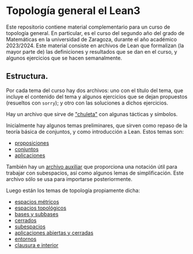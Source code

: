 # Topología general el Lean3

Este repositorio contiene material complementario para un curso de topología general. En particular, es el curso del segundo año del grado de Matemáticas
en la universidad de Zaragoza, durante el año académico 2023/2024. Este material consiste en archivos de Lean
que formalizan (la mayor parte de) las definiciones y resultados que se dan en el curso, y algunos ejercicios que se hacen semanalmente.

## Estructura.

Por cada tema del curso hay dos archivos: uno con el título del tema, que incluye el contenido del tema y algunos ejercicios que se dejan propuestos
(resueltos con `sorry`); y otro con las soluciones a dichos ejercicios.

Hay un archivo que sirve de ["chuleta"](resumen_tacticas.lean) con algunas tácticas y símbolos.

Inicialmente hay algunos temas preliminares, que sirven como repaso de la teoría básica de conjuntos, y como introducción a Lean. Estos temas son:

- [proposiciones](proposiciones.lean)
- [conjuntos](conjuntos.lean)
- [aplicaciones](funciones.lean)

También hay un [archivo auxiliar](subconjuntos.lean) que proporciona una notación útil para trabajar con subespacios, así como algunos lemas de simplificación. Este archivo sólo
se usa para importarse posteriormente.

Luego están los temas de topología propiamente dicha:

- [espacios métricos](metricos.lean)
- [espacios topológicos](topologicos.lean)
- [bases y subbases](bases.lean)
- [cerrados](cerrados.lean)
- [subespacios](subespacios.lean)
- [aplicaciones abiertas y cerradas](aplicaciones_abiertas.lean)
- [entornos](entornos.lean)
- [clausura e interior](clausura.lean)


